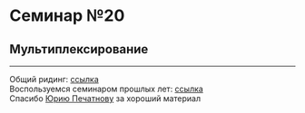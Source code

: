 # Семинар №20
## Мультиплексирование

---

Общий ридинг: [ссылка](https://github.com/victor-yacovlev/mipt-diht-caos/tree/master/practice/epoll)  
Воспользуемся семинаром прошлых лет: [ccылка](https://github.com/yuri-pechatnov/caos/tree/master/sem19-multiplexing)  
Спасибо [Юрию Печатнову](https://github.com/yuri-pechatnov/) за хороший материал
